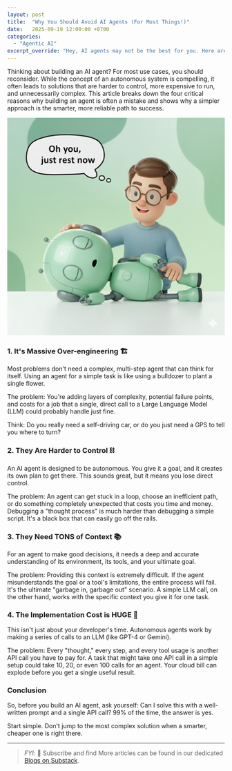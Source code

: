 ```yaml
---
layout: post
title:  "Why You Should Avoid AI Agents (For Most Things!)"
date:   2025-09-19 12:00:00 +0700
categories: 
  - "Agentic AI"
excerpt_override: "Hey, AI agents may not be the best for you. Here are 4 reasons why you should avoid using them."
---
```


Thinking about building an AI agent? For most use cases, you should reconsider. While the concept of an autonomous system is compelling, it often leads to solutions that are harder to control, more expensive to run, and unnecessarily complex. This article breaks down the four critical reasons why building an agent is often a mistake and shows why a simpler approach is the smarter, more reliable path to success.

![Avoid AI Agents](/assets/images/blog/2025-09-18-why-avoid-ai-agents/why-avooid-ai-agents-01.png)

### 1. It's Massive Over-engineering 🏗️
Most problems don't need a complex, multi-step agent that can think for itself. Using an agent for a simple task is like using a bulldozer to plant a single flower.

The problem: You're adding layers of complexity, potential failure points, and costs for a job that a single, direct call to a Large Language Model (LLM) could probably handle just fine.

Think: Do you really need a self-driving car, or do you just need a GPS to tell you where to turn?

### 2. They Are Harder to Control ⛓️
An AI agent is designed to be autonomous. You give it a goal, and it creates its own plan to get there. This sounds great, but it means you lose direct control.

The problem: An agent can get stuck in a loop, choose an inefficient path, or do something completely unexpected that costs you time and money. Debugging a "thought process" is much harder than debugging a simple script. It's a black box that can easily go off the rails.

### 3. They Need TONS of Context 📚
For an agent to make good decisions, it needs a deep and accurate understanding of its environment, its tools, and your ultimate goal.

The problem: Providing this context is extremely difficult. If the agent misunderstands the goal or a tool's limitations, the entire process will fail. It's the ultimate "garbage in, garbage out" scenario. A simple LLM call, on the other hand, works with the specific context you give it for one task.

### 4. The Implementation Cost is HUGE 💸
This isn't just about your developer's time. Autonomous agents work by making a series of calls to an LLM (like GPT-4 or Gemini).

The problem: Every "thought," every step, and every tool usage is another API call you have to pay for. A task that might take one API call in a simple setup could take 10, 20, or even 100 calls for an agent. Your cloud bill can explode before you get a single useful result.

### Conclusion
So, before you build an AI agent, ask yourself: Can I solve this with a well-written prompt and a single API call? 99% of the time, the answer is yes.

Start simple. Don't jump to the most complex solution when a smarter, cheaper one is right there.

----

> *FYI*: 📩 Subscribe and find More articles can be found in our dedicated [Blogs on Substack](https://casedonebyai.substack.com/).

